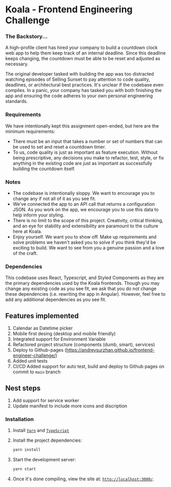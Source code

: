 # Koala - Frontend Engineering Challenge

### The Backstory...
A high-profile client has hired your company to build a countdown clock web app to help them keep track of an internal deadline. Since this deadline keeps changing, the countdown must be able to be reset and adjusted as necessary.

The original developer tasked with building the app was too distracted watching episodes of Selling Sunset to pay attention to code quality, deadlines, or architectural best practices. It's unclear if the codebase even compiles. In a panic, your company has tasked you with both finishing the app and ensuring the code adheres to your own personal engineering standards.

### Requirements
We have intentionally kept this assignment open-ended, but here are the minimum requirements:

- There must be an input that takes a number or set of numbers that can be used to set and reset a countdown timer.
- To us, code quality is just as important as feature execution. Without being prescriptive, any decisions you make to refactor, test, style, or fix anything in the existing code are just as important as successfully building the countdown itself.

### Notes
- The codebase is intentionally sloppy. We want to encourage you to change any if not all of it as you see fit.
- We've connected the app to an API call that returns a configuration JSON. As you work on the app, we encourage you to use this data to help inform your styling.
- There is no limit to the scope of this project. Creativity, critical thinking, and an eye for stability and extensibility are paramount to the culture here at Koala.
- Enjoy yourself. We want you to show off. Make up requirements and solve problems we haven't asked you to solve if you think they'd be exciting to build. We want to see from you a genuine passion and a love of the craft.

### Dependencies
This codebase uses React, Typescript, and Styled Components as they are the primary dependencies used by the Koala frontends. Though you may change any existing code as you see fit, we ask that you do not change these dependencies (i.e. rewriting the app in Angular). However, feel free to add any additional dependencies as you see fit.

## Features implemented
1. Calendar as Datetime picker
1. Mobile first desing (desktop and mobile friendly)
1. Integrated support for Environment Variable
1. Refactored project structure (components (dumb, smart), services)
1. Deploy to Github-pages (https://andreysurzhan.github.io/frontend-engineer-challenge/)
1. Added unit tests
1. CI/CD Added support for auto test, build and deploy to Github pages on commit to `main` branch

## Nest steps
1. Add support for service worker
1. Update manifest to include more icons and discription

### Installation

1. Install [`Yarn`](https://yarnpkg.com/en/) and [`TypeScript`](https://www.typescriptlang.org)

2. Install the project dependencies:

    ```bash
    yarn install
    ```

3. Start the development server:

    ```bash
    yarn start
    ```

4. Once it's done compiling, view the site at: [`http://localhost:3000/`](http://localhost:3000/).
